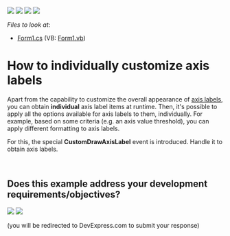 <!-- default badges list -->
![](https://img.shields.io/endpoint?url=https://codecentral.devexpress.com/api/v1/VersionRange/128575010/14.1.3%2B)
[![](https://img.shields.io/badge/Open_in_DevExpress_Support_Center-FF7200?style=flat-square&logo=DevExpress&logoColor=white)](https://supportcenter.devexpress.com/ticket/details/E1469)
[![](https://img.shields.io/badge/📖_How_to_use_DevExpress_Examples-e9f6fc?style=flat-square)](https://docs.devexpress.com/GeneralInformation/403183)
[![](https://img.shields.io/badge/💬_Leave_Feedback-feecdd?style=flat-square)](#does-this-example-address-your-development-requirementsobjectives)
<!-- default badges end -->
<!-- default file list -->
*Files to look at*:

* [Form1.cs](./CS/CustomAxisLabels/Form1.cs) (VB: [Form1.vb](./VB/CustomAxisLabels/Form1.vb))
<!-- default file list end -->
# How to individually customize axis labels


<p>Apart from the capability to customize the overall appearance of <a href="http://devexpress.com/Help/Content.aspx?help=XtraCharts&document=CustomDocument5804.htm">axis labels</a>, you can obtain <strong>individual</strong> axis label items at runtime. Then, it's possible to apply all the options available for axis labels to them, individually. For example, based on some criteria (e.g. an axis value threshold), you can apply different formatting to axis labels.</p><p>For this, the special <strong>CustomDrawAxisLabel</strong> event is introduced. Handle it to obtain axis labels.</p>

<br/>


<!-- feedback -->
## Does this example address your development requirements/objectives?

[<img src="https://www.devexpress.com/support/examples/i/yes-button.svg"/>](https://www.devexpress.com/support/examples/survey.xml?utm_source=github&utm_campaign=winforms-charts-how-to-individually-customize-axis-labels&~~~was_helpful=yes) [<img src="https://www.devexpress.com/support/examples/i/no-button.svg"/>](https://www.devexpress.com/support/examples/survey.xml?utm_source=github&utm_campaign=winforms-charts-how-to-individually-customize-axis-labels&~~~was_helpful=no)

(you will be redirected to DevExpress.com to submit your response)
<!-- feedback end -->
